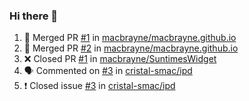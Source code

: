 ### Hi there 👋

<!--
**macbrayne/macbrayne** is a ✨ _special_ ✨ repository because its `README.md` (this file) appears on your GitHub profile.

Here are some ideas to get you started:

- 🔭 I’m currently working on ...
- 🌱 I’m currently learning ...
- 👯 I’m looking to collaborate on ...
- 🤔 I’m looking for help with ...
- 💬 Ask me about ...
- 📫 How to reach me: ...
- 😄 Pronouns: ...
- ⚡ Fun fact: ...
-->
<!--START_SECTION:activity-->
1. 🎉 Merged PR [#1](https://github.com/macbrayne/macbrayne.github.io/pull/1) in [macbrayne/macbrayne.github.io](https://github.com/macbrayne/macbrayne.github.io)
2. 🎉 Merged PR [#2](https://github.com/macbrayne/macbrayne.github.io/pull/2) in [macbrayne/macbrayne.github.io](https://github.com/macbrayne/macbrayne.github.io)
3. ❌ Closed PR [#1](https://github.com/macbrayne/SuntimesWidget/pull/1) in [macbrayne/SuntimesWidget](https://github.com/macbrayne/SuntimesWidget)
4. 🗣 Commented on [#3](https://github.com/cristal-smac/ipd/issues/3) in [cristal-smac/ipd](https://github.com/cristal-smac/ipd)
5. ❗️ Closed issue [#3](https://github.com/cristal-smac/ipd/issues/3) in [cristal-smac/ipd](https://github.com/cristal-smac/ipd)
<!--END_SECTION:activity-->
